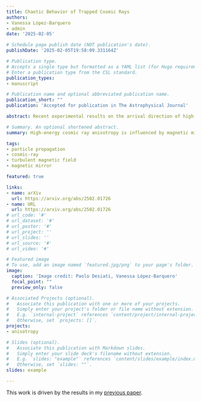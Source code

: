 ```yaml
---
title: Chaotic Behavior of Trapped Cosmic Rays
authors:
- Vanessa López-Barquero
- admin
date: '2025-02-05'

# Schedule page publish date (NOT publication's date).
publishDate: '2025-02-05T19:58:09.331164Z'

# Publication type.
# Accepts a single type but formatted as a YAML list (for Hugo requirements).
# Enter a publication type from the CSL standard.
publication_types:
- manuscript

# Publication name and optional abbreviated publication name.
publication_short: ""
publication: 'Accepted for publication in The Astrophysical Journal'

abstract: Recent experimental results on the arrival direction of high-energy cosmic rays have motivated studies to understand their propagating environment. The observed anisotropy is shaped by interstellar and local magnetic fields. In coherent magnetic structures, such as the heliosphere, or due to magnetohydrodynamic turbulence, magnetic mirroring can temporarily trap particles, leading to chaotic behavior. In this work, we develop a new method to characterize cosmic rays' chaotic behavior in magnetic systems using finite-time Lyapunov exponents. This quantity determines the degree of chaos and adapts to transitory behavior. We study particle trajectories in an axial-symmetric magnetic bottle to highlight mirroring effects. By introducing time-dependent magnetic perturbations, we study how temporal variations affect chaotic behavior. We tailor our model to the heliosphere; however, it can represent diverse magnetic configurations exhibiting mirroring phenomena. Our results have three key implications. (1)Theoretical. We find a correlation between the finite-time Lyapunov exponent and the particle escape time from the system, which follows a power law that persists even under additional perturbations. This power law may reveal intrinsic system characteristics, offering insight into propagation dynamics beyond simple diffusion. (2)Simulation. Chaotic effects play a role in cosmic ray simulations and can influence the resulting anisotropy maps. (3)Observational. Arrival maps display areas where the chaotic properties vary significantly; these changes can be the basis fortime variability in the anisotropy maps. This work lays the framework for studying the effects of magnetic mirroring of cosmic rays within the heliosphere and the role of temporal variability in the observed anisotropy.

# Summary. An optional shortened abstract.
summary: High-energy cosmic ray anisotropy is influenced by magnetic mirroring. Using finite-time Lyapunov exponents, we analyze chaos, escape times, and anisotropy variability.

tags:
- particle propagation
- cosmic-ray
- turbulent magnetic field
- magnetic mirror

featured: true

links:
- name: arXiv
  url: https://arxiv.org/abs/2502.01726
- name: URL
  url: https://arxiv.org/abs/2502.01726
# url_code: '#'
# url_dataset: '#'
# url_poster: '#'
# url_project: ''
# url_slides: ''
# url_source: '#'
# url_video: '#'

# Featured image
# To use, add an image named `featured.jpg/png` to your page's folder. 
image:
  caption: 'Image credit: Paolo Desiati, Vanessa López-Barquero'
  focal_point: ""
  preview_only: false

# Associated Projects (optional).
#   Associate this publication with one or more of your projects.
#   Simply enter your project's folder or file name without extension.
#   E.g. `internal-project` references `content/project/internal-project/index.md`.
#   Otherwise, set `projects: []`.
projects:
- anisotropy

# Slides (optional).
#   Associate this publication with Markdown slides.
#   Simply enter your slide deck's filename without extension.
#   E.g. `slides: "example"` references `content/slides/example/index.md`.
#   Otherwise, set `slides: ""`.
slides: example

---
```


This work is driven by the results in my [previous paper](/publication/lopez-barquero-2017/).
